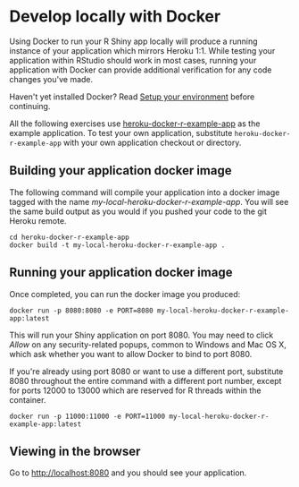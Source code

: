 # Develop locally with Docker

Using Docker to run your R Shiny app locally will produce a running instance of your application which mirrors Heroku 1:1. While testing your application within RStudio should work in most cases, running your application with Docker can provide additional verification for any code changes you've made.

Haven't yet installed Docker? Read [Setup your environment](SetupEnvironment.md) before continuing.

All the following exercises use [heroku-docker-r-example-app](https://github.com/hmdc/heroku-docker-r-example-app) as the example application. To test your own application, substitute ```heroku-docker-r-example-app``` with your own application checkout or directory.

## Building your application docker image

The following command will compile your application into a docker image tagged with the name *my-local-heroku-docker-r-example-app*. You will see the same build output as you would if you pushed your code to the git Heroku remote.

```
cd heroku-docker-r-example-app
docker build -t my-local-heroku-docker-r-example-app .
```

## Running your application docker image
Once completed, you can run the docker image you produced:

```
docker run -p 8080:8080 -e PORT=8080 my-local-heroku-docker-r-example-app:latest
```

This will run your Shiny application on port 8080. You may need to click *Allow* on any security-related popups, common to Windows and Mac OS X, which ask whether you want to allow Docker to bind to port 8080. 

If you're already using port 8080 or want to use a different port, substitute 8080 throughout the entire command with a different port number, except for ports 12000 to 13000 which are reserved for R threads within the container.

```
docker run -p 11000:11000 -e PORT=11000 my-local-heroku-docker-r-example-app:latest
```

## Viewing in the browser

Go to [http://localhost:8080](http://localhost:8080) and you should see your application.

